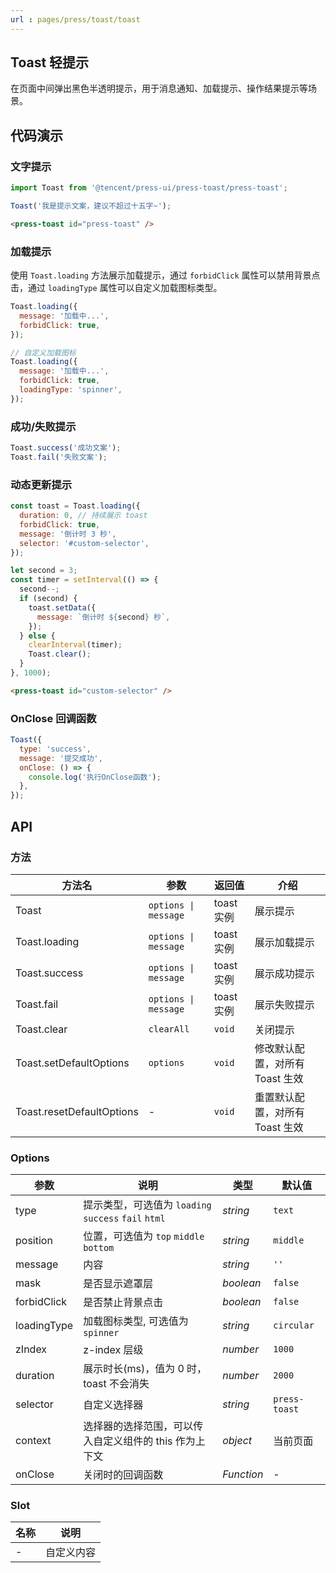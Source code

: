 ```yaml
---
url : pages/press/toast/toast
---
```


## Toast 轻提示


在页面中间弹出黑色半透明提示，用于消息通知、加载提示、操作结果提示等场景。


## 代码演示

### 文字提示

```javascript
import Toast from '@tencent/press-ui/press-toast/press-toast';

Toast('我是提示文案，建议不超过十五字~');
```

```html
<press-toast id="press-toast" />
```

### 加载提示

使用 `Toast.loading` 方法展示加载提示，通过 `forbidClick` 属性可以禁用背景点击，通过 `loadingType` 属性可以自定义加载图标类型。

```javascript
Toast.loading({
  message: '加载中...',
  forbidClick: true,
});

// 自定义加载图标
Toast.loading({
  message: '加载中...',
  forbidClick: true,
  loadingType: 'spinner',
});
```

### 成功/失败提示

```javascript
Toast.success('成功文案');
Toast.fail('失败文案');
```

### 动态更新提示

```javascript
const toast = Toast.loading({
  duration: 0, // 持续展示 toast
  forbidClick: true,
  message: '倒计时 3 秒',
  selector: '#custom-selector',
});

let second = 3;
const timer = setInterval(() => {
  second--;
  if (second) {
    toast.setData({
      message: `倒计时 ${second} 秒`,
    });
  } else {
    clearInterval(timer);
    Toast.clear();
  }
}, 1000);
```

```html
<press-toast id="custom-selector" />
```

### OnClose 回调函数

```javascript
Toast({
  type: 'success',
  message: '提交成功',
  onClose: () => {
    console.log('执行OnClose函数');
  },
});
```

## API

### 方法

| 方法名                    | 参数                 | 返回值     | 介绍                            |
| ------------------------- | -------------------- | ---------- | ------------------------------- |
| Toast                     | `options \| message` | toast 实例 | 展示提示                        |
| Toast.loading             | `options \| message` | toast 实例 | 展示加载提示                    |
| Toast.success             | `options \| message` | toast 实例 | 展示成功提示                    |
| Toast.fail                | `options \| message` | toast 实例 | 展示失败提示                    |
| Toast.clear               | `clearAll`           | `void`     | 关闭提示                        |
| Toast.setDefaultOptions   | `options`            | `void`     | 修改默认配置，对所有 Toast 生效 |
| Toast.resetDefaultOptions | -                    | `void`     | 重置默认配置，对所有 Toast 生效 |

### Options

| 参数        | 说明                                                   | 类型       | 默认值        |
| ----------- | ------------------------------------------------------ | ---------- | ------------- |
| type        | 提示类型，可选值为 `loading` `success` `fail` `html`   | _string_   | `text`        |
| position    | 位置，可选值为 `top` `middle` `bottom`                 | _string_   | `middle`      |
| message     | 内容                                                   | _string_   | `''`          |
| mask        | 是否显示遮罩层                                         | _boolean_  | `false`       |
| forbidClick | 是否禁止背景点击                                       | _boolean_  | `false`       |
| loadingType | 加载图标类型, 可选值为 `spinner`                       | _string_   | `circular`    |
| zIndex      | z-index 层级                                           | _number_   | `1000`        |
| duration    | 展示时长(ms)，值为 0 时，toast 不会消失                | _number_   | `2000`        |
| selector    | 自定义选择器                                           | _string_   | `press-toast` |
| context     | 选择器的选择范围，可以传入自定义组件的 this 作为上下文 | _object_   | 当前页面      |
| onClose     | 关闭时的回调函数                                       | _Function_ | -             |

### Slot

| 名称 | 说明       |
| ---- | ---------- |
| -    | 自定义内容 |
